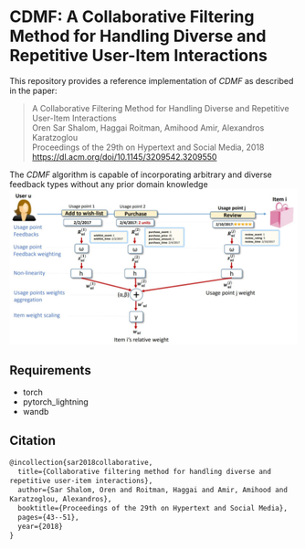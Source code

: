 CDMF: A Collaborative Filtering Method for Handling Diverse and Repetitive User-Item Interactions
====

This repository provides a reference implementation of *CDMF* as described in the paper:<br>
> A Collaborative Filtering Method for Handling Diverse and Repetitive User-Item Interactions<br>
> Oren Sar Shalom, Haggai Roitman, Amihood Amir, Alexandros Karatzoglou<br>
> Proceedings of the 29th on Hypertext and Social Media, 2018<br>
> https://dl.acm.org/doi/10.1145/3209542.3209550<Insert paper link>

The *CDMF* algorithm is capable of incorporating arbitrary and diverse feedback types without any prior domain knowledge
![CDMF](architecture.jpg)

## Requirements
 - torch
 - pytorch_lightning
 - wandb

## Citation

```
@incollection{sar2018collaborative,
  title={Collaborative filtering method for handling diverse and repetitive user-item interactions},
  author={Sar Shalom, Oren and Roitman, Haggai and Amir, Amihood and Karatzoglou, Alexandros},
  booktitle={Proceedings of the 29th on Hypertext and Social Media},
  pages={43--51},
  year={2018}
}
```
